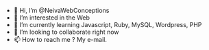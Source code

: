 - 👋 Hi, I’m @NeivaWebConceptions
- 👀 I’m interested in the Web
- 🌱 I’m currently learning Javascript, Ruby, MySQL, Wordpress, PHP
- 💞️ I’m looking to collaborate right now
- 📫 How to reach me ? My e-mail.

<!---
NeivaWebConceptions/NeivaWebConceptions is a ✨ special ✨ repository because its `README.md` (this file) appears on your GitHub profile.
You can click the Preview link to take a look at your changes.
--->

